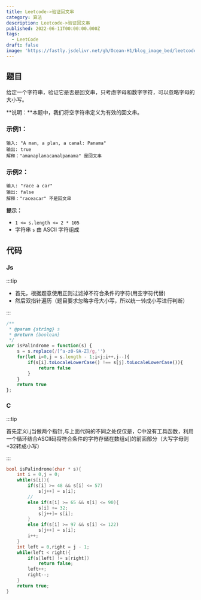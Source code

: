 ```yaml
---
title: Leetcode->验证回文串
category: 算法
description: Leetcode->验证回文串
published: 2022-06-11T00:00:00.000Z
tags:
  - LeetCode
draft: false
image: 'https://fastly.jsdelivr.net/gh/Ocean-H1/blog_image_bed/leetcode.png'
---
```


## 题目

给定一个字符串，验证它是否是回文串，只考虑字母和数字字符，可以忽略字母的大小写。

**说明：**本题中，我们将空字符串定义为有效的回文串。

### 示例1：

```
输入: "A man, a plan, a canal: Panama"
输出: true
解释："amanaplanacanalpanama" 是回文串
```

### 示例2：

```
输入: "race a car"
输出: false
解释："raceacar" 不是回文串
```

**提示：**

- `1 <= s.length <= 2 * 105`
- 字符串 `s` 由 ASCII 字符组成

## 代码

### Js

:::tip

* 首先，根据题意使用正则过滤掉不符合条件的字符(用空字符代替)
* 然后双指针遍历（题目要求忽略字母大小写，所以统一转成小写进行判断）

:::

```javascript
/**
 * @param {string} s
 * @return {boolean}
 */
var isPalindrome = function(s) {
    s = s.replace(/[^a-z0-9A-Z]/g,'')
    for(let i=0,j = s.length - 1;i<j;i++,j--){
        if(s[i].toLocaleLowerCase() !== s[j].toLocaleLowerCase()){
            return false
        }
    }
    return true
};
```

### C

:::tip

首先定义i,j当做两个指针,与上面代码的不同之处仅仅是，C中没有工具函数，利用一个循环结合ASCII码将符合条件的字符存储在数组s[]的前面部分（大写字母则+32转成小写）

:::

```c
bool isPalindrome(char * s){
    int i = 0,j = 0;
    while(s[i]){
        if(s[i] >= 48 && s[i] <= 57)
            s[j++] = s[i];
        // 
        else if(s[i] >= 65 && s[i] <= 90){
            s[i] += 32;
            s[j++]= s[i];
        }
        else if(s[i] >= 97 && s[i] <= 122)
            s[j++] = s[i];
        i++;
    }
    int left = 0,right = j - 1;
    while(left < right){
        if(s[left] != s[right])
            return false;
        left++;
        right--;
    }
    return true;
}

```


